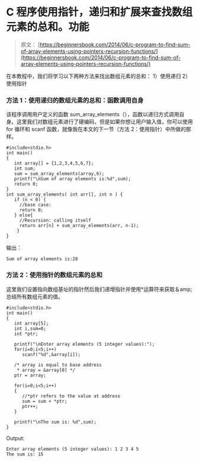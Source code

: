 # C 程序使用指针，递归和扩展来查找数组元素的总和。功能

> 原文： [https://beginnersbook.com/2014/06/c-program-to-find-sum-of-array-elements-using-pointers-recursion-functions/](https://beginnersbook.com/2014/06/c-program-to-find-sum-of-array-elements-using-pointers-recursion-functions/)

在本教程中，我们将学习以下两种方法来找出数组元素的总和：
1）使用递归
2）使用指针

### 方法 1：使用递归的数组元素的总和：函数调用自身

该程序调用用户定义的函数 sum_array_elements（），函数以递归方式调用自身。这里我们对数组元素进行了硬编码，但是如果你想让用户输入值，你可以使用 for 循环和 scanf 函数，就像我在本文的下一节（方法 2：使用指针）中所做的那样。

```
#include<stdio.h>
int main()
{
   int array[] = {1,2,3,4,5,6,7};
   int sum;
   sum = sum_array_elements(array,6);
   printf("\nSum of array elements is:%d",sum);
   return 0;
}
int sum_array_elements( int arr[], int n ) {
   if (n < 0) {
     //base case:
     return 0;
   } else{
     //Recursion: calling itself
     return arr[n] + sum_array_elements(arr, n-1);
    }
}
```

输出：

```
Sum of array elements is:28
```

### 方法 2：使用指针的数组元素的总和

这里我们设置指向数组基址的指针然后我们递增指针并使用*运算符来获取＆amp;总结所有数组元素的值。

```
#include<stdio.h>
int main()
{
   int array[5];
   int i,sum=0;
   int *ptr;

   printf("\nEnter array elements (5 integer values):");
   for(i=0;i<5;i++)
      scanf("%d",&array[i]);

   /* array is equal to base address
    * array = &array[0] */
   ptr = array;

   for(i=0;i<5;i++) 
   {
      //*ptr refers to the value at address
      sum = sum + *ptr;
      ptr++;
   }

   printf("\nThe sum is: %d",sum);
}
```

Output:

```
Enter array elements (5 integer values): 1 2 3 4 5
The sum is: 15
```